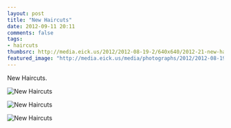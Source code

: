 ```yaml
---
layout: post
title: "New Haircuts"
date: 2012-09-11 20:11
comments: false
tags:
- haircuts
thumbsrc: http://media.eick.us/2012/2012-08-19-2/640x640/2012-21-new-haircuts--2012-07-21at14-30-27.jpg
featured_image: "http://media.eick.us/media/photographs/2012/2012-08-19-2/2012-21-new-haircuts--2012-07-21at14-31-18.jpg"
---
```

New Haircuts.

![New Haircuts](http://media.eick.us/media/photographs/2012/2012-08-19-2/2012-21-new-haircuts--2012-07-21at14-31-18.jpg)


![New Haircuts](http://media.eick.us/media/photographs/2012/2012-08-19-2/2012-21-new-haircuts--2012-07-21at14-30-27.jpg)


![New Haircuts](http://media.eick.us/media/photographs/2012/2012-08-19-2/2012-21-new-haircuts--2012-07-21at14-27-37.jpg)

